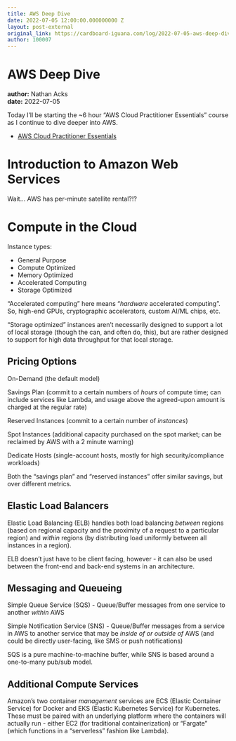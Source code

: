 ```yaml
---
title: AWS Deep Dive
date: 2022-07-05 12:00:00.000000000 Z
layout: post-external
original_link: https://cardboard-iguana.com/log/2022-07-05-aws-deep-dive.html
author: 100007
---
```


# AWS Deep Dive

**author:** Nathan Acks  
**date:** 2022-07-05

Today I’ll be starting the ~6 hour “AWS Cloud Practitioner Essentials” course as I continue to dive deeper into AWS.

- [AWS Cloud Practitioner Essentials](https://www.aws.training/learningobject/curriculum?id=27076)

# Introduction to Amazon Web Services

Wait… AWS has per-minute satellite rental?!?

# Compute in the Cloud

Instance types:

- General Purpose
- Compute Optimized
- Memory Optimized
- Accelerated Computing
- Storage Optimized

“Accelerated computing” here means “_hardware_ accelerated computing”. So, high-end GPUs, cryptographic accelerators, custom AI/ML chips, etc.

“Storage optimized” instances aren’t necessarily designed to support a lot of local storage (though the can, and often do, this), but are rather designed to support for high data throughput for that local storage.

## Pricing Options

On-Demand (the default model)

Savings Plan (commit to a certain numbers of _hours_ of compute time; can include services like Lambda, and usage above the agreed-upon amount is charged at the regular rate)

Reserved Instances (commit to a certain number of _instances_)

Spot Instances (additional capacity purchased on the spot market; can be reclaimed by AWS with a 2 minute warning)

Dedicate Hosts (single-account hosts, mostly for high security/compliance workloads)

Both the “savings plan” and “reserved instances” offer similar savings, but over different metrics.

## Elastic Load Balancers

Elastic Load Balancing (ELB) handles both load balancing _between_ regions (based on regional capacity and the proximity of a request to a particular region) and _within_ regions (by distributing load uniformly between all instances in a region).

ELB doesn’t just have to be client facing, however - it can also be used between the front-end and back-end systems in an architecture.

## Messaging and Queueing

Simple Queue Service (SQS) - Queue/Buffer messages from one service to another _within_ AWS

Simple Notification Service (SNS) - Queue/Buffer messages from a service in AWS to another service that may be _inside of or outside of_ AWS (and could be directly user-facing, like SMS or push notifications)

SQS is a pure machine-to-machine buffer, while SNS is based around a one-to-many pub/sub model.

## Additional Compute Services

Amazon’s two container _management_ services are ECS (Elastic Container Service) for Docker and EKS (Elastic Kubernetes Service) for Kubernetes. These must be paired with an underlying platform where the containers will actually run - either EC2 (for traditional containerization) or “Fargate” (which functions in a “serverless” fashion like Lambda).

